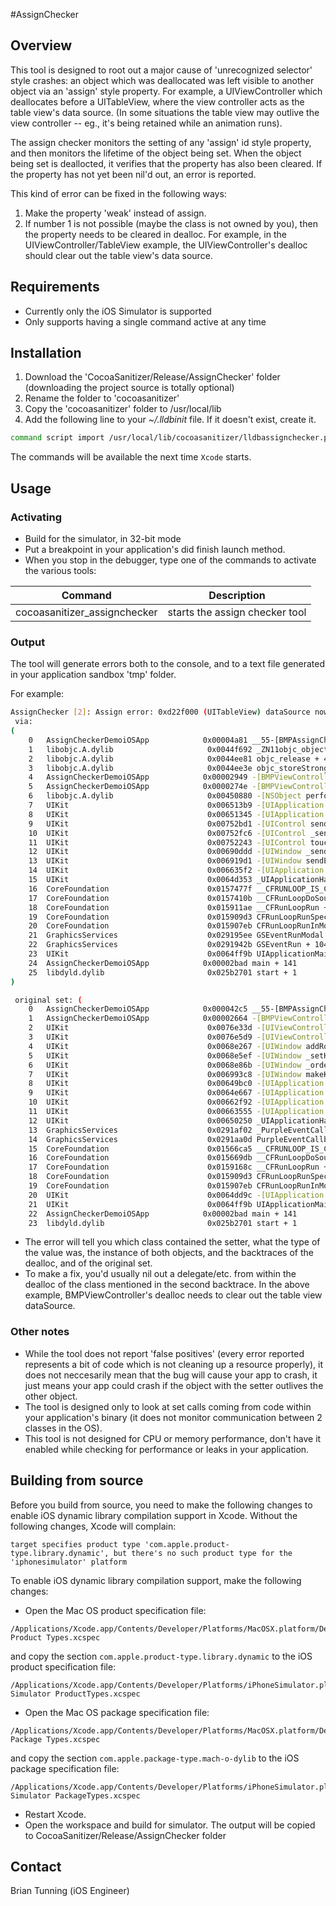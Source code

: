 #AssignChecker
## Overview
This tool is designed to root out a major cause of 'unrecognized selector' style crashes: an object which was deallocated was left visible to another object via an 'assign' style property.  For example, a UIViewController which deallocates before a UITableView, where the view controller acts as the table view's data source.  (In some situations the table view may outlive the view controller -- eg., it's being retained while an animation runs).

The assign checker monitors the setting of any 'assign' id style property, and then monitors the lifetime of the object being set.  When the object being set is deallocted, it verifies that the property has also been cleared.  If the property has not yet been nil'd out, an error is reported.

This kind of error can be fixed in the following ways:

1. Make the property 'weak' instead of assign.
2. If number 1 is not possible (maybe the class is not owned by you), then the property needs to be cleared in dealloc.  For example, in the UIViewController/TableView example, the UIViewController's dealloc should clear out the table view's data source.

## Requirements
* Currently only the iOS Simulator is supported
* Only supports having a single command active at any time

## Installation
1. Download the 'CocoaSanitizer/Release/AssignChecker' folder (downloading the project source is totally optional)
2. Rename the folder to 'cocoasanitizer'
3. Copy the 'cocoasanitizer' folder to /usr/local/lib
4. Add the following line to your _~/.lldbinit_ file. If it doesn't exist, create it.

```bash
command script import /usr/local/lib/cocoasanitizer/lldbassignchecker.py
```

The commands will be available the next time `Xcode` starts.

## Usage
### Activating 
* Build for the simulator, in 32-bit mode
* Put a breakpoint in your application's did finish launch method.
* When you stop in the debugger, type one of the commands to activate the various tools:

|Command                           |Description|
|----------------------------------|-----------|
|cocoasanitizer_assignchecker      |starts the assign checker tool|

### Output
The tool will generate errors both to the console, and to a text file generated in your application sandbox 'tmp' folder.

For example:

```bash
AssignChecker [2]: Assign error: 0xd22f000 (UITableView) dataSource now points to a deallocated object 0x8e6a160 (BMPSampleTableViewDataSource)
 via: 
(
	0   AssignCheckerDemoiOSApp            0x00004a81 __55-[BMPAssignChecker p_monitorSetterOfProperty:ofClass:]_block_invoke_2 + 1265
	1   libobjc.A.dylib                     0x0044f692 _ZN11objc_object17sidetable_releaseEb + 268
	2   libobjc.A.dylib                     0x0044ee81 objc_release + 49
	3   libobjc.A.dylib                     0x0044ee3e objc_storeStrong + 39
	4   AssignCheckerDemoiOSApp            0x00002949 -[BMPViewController setDataSource:] + 57
	5   AssignCheckerDemoiOSApp            0x0000274e -[BMPViewController didTapTestButton:] + 94
	6   libobjc.A.dylib                     0x00450880 -[NSObject performSelector:withObject:withObject:] + 77
	7   UIKit                               0x006513b9 -[UIApplication sendAction:to:from:forEvent:] + 108
	8   UIKit                               0x00651345 -[UIApplication sendAction:toTarget:fromSender:forEvent:] + 61
	9   UIKit                               0x00752bd1 -[UIControl sendAction:to:forEvent:] + 66
	10  UIKit                               0x00752fc6 -[UIControl _sendActionsForEvents:withEvent:] + 577
	11  UIKit                               0x00752243 -[UIControl touchesEnded:withEvent:] + 641
	12  UIKit                               0x00690ddd -[UIWindow _sendTouchesForEvent:] + 852
	13  UIKit                               0x006919d1 -[UIWindow sendEvent:] + 1117
	14  UIKit                               0x006635f2 -[UIApplication sendEvent:] + 242
	15  UIKit                               0x0064d353 _UIApplicationHandleEventQueue + 11455
	16  CoreFoundation                      0x0157477f __CFRUNLOOP_IS_CALLING_OUT_TO_A_SOURCE0_PERFORM_FUNCTION__ + 15
	17  CoreFoundation                      0x0157410b __CFRunLoopDoSources0 + 235
	18  CoreFoundation                      0x015911ae __CFRunLoopRun + 910
	19  CoreFoundation                      0x015909d3 CFRunLoopRunSpecific + 467
	20  CoreFoundation                      0x015907eb CFRunLoopRunInMode + 123
	21  GraphicsServices                    0x029195ee GSEventRunModal + 192
	22  GraphicsServices                    0x0291942b GSEventRun + 104
	23  UIKit                               0x0064ff9b UIApplicationMain + 1225
	24  AssignCheckerDemoiOSApp            0x00002bad main + 141
	25  libdyld.dylib                       0x025b2701 start + 1
) 

 original set: (
	0   AssignCheckerDemoiOSApp            0x000042c5 __55-[BMPAssignChecker p_monitorSetterOfProperty:ofClass:]_block_invoke + 2117
	1   AssignCheckerDemoiOSApp            0x00002664 -[BMPViewController viewDidLoad] + 212
	2   UIKit                               0x0076e33d -[UIViewController loadViewIfRequired] + 696
	3   UIKit                               0x0076e5d9 -[UIViewController view] + 35
	4   UIKit                               0x0068e267 -[UIWindow addRootViewControllerViewIfPossible] + 66
	5   UIKit                               0x0068e5ef -[UIWindow _setHidden:forced:] + 312
	6   UIKit                               0x0068e86b -[UIWindow _orderFrontWithoutMakingKey] + 49
	7   UIKit                               0x006993c8 -[UIWindow makeKeyAndVisible] + 65
	8   UIKit                               0x00649bc0 -[UIApplication _callInitializationDelegatesForURL:payload:suspended:] + 2097
	9   UIKit                               0x0064e667 -[UIApplication _runWithURL:payload:launchOrientation:statusBarStyle:statusBarHidden:] + 824
	10  UIKit                               0x00662f92 -[UIApplication handleEvent:withNewEvent:] + 3517
	11  UIKit                               0x00663555 -[UIApplication sendEvent:] + 85
	12  UIKit                               0x00650250 _UIApplicationHandleEvent + 683
	13  GraphicsServices                    0x0291af02 _PurpleEventCallback + 776
	14  GraphicsServices                    0x0291aa0d PurpleEventCallback + 46
	15  CoreFoundation                      0x01566ca5 __CFRUNLOOP_IS_CALLING_OUT_TO_A_SOURCE1_PERFORM_FUNCTION__ + 53
	16  CoreFoundation                      0x015669db __CFRunLoopDoSource1 + 523
	17  CoreFoundation                      0x0159168c __CFRunLoopRun + 2156
	18  CoreFoundation                      0x015909d3 CFRunLoopRunSpecific + 467
	19  CoreFoundation                      0x015907eb CFRunLoopRunInMode + 123
	20  UIKit                               0x0064dd9c -[UIApplication _run] + 840
	21  UIKit                               0x0064ff9b UIApplicationMain + 1225
	22  AssignCheckerDemoiOSApp            0x00002bad main + 141
	23  libdyld.dylib                       0x025b2701 start + 1
```
 
* The error will tell you which class contained the setter, what the type of the value was, the instance of both objects, and the backtraces of the dealloc, and of the original set.
* To make a fix, you'd usually nil out a delegate/etc. from within the dealloc of the class mentioned in the second backtrace.  In the above example, BMPViewController's dealloc needs to clear out the table view dataSource.

### Other notes

* While the tool does not report 'false positives' (every error reported represents a bit of code which is not cleaning up a resource properly), it does not neccesarily mean that the bug will cause your app to crash, it just means your app could crash if the object with the setter outlives the other object.
* The tool is designed only to look at set calls coming from code within your application's binary (it does not monitor communication between 2 classes in the OS).
* This tool is not designed for CPU or memory performance, don't have it enabled while checking for performance or leaks in your application.

## Building from source
Before you build from source, you need to make the following changes to enable iOS dynamic library compilation support in Xcode. Without the following changes, Xcode will complain:
```
target specifies product type 'com.apple.product-type.library.dynamic', but there's no such product type for the 'iphonesimulator' platform
```
To enable iOS dynamic library compilation support, make the following changes:
* Open the Mac OS product specification file:

```
/Applications/Xcode.app/Contents/Developer/Platforms/MacOSX.platform/Developer/Library/Xcode/Specifications/MacOSX Product Types.xcspec
```
and copy the section ```com.apple.product-type.library.dynamic``` to the iOS product specification file:
```
/Applications/Xcode.app/Contents/Developer/Platforms/iPhoneSimulator.platform/Developer/Library/Xcode/Specifications/iPhone Simulator ProductTypes.xcspec
```

* Open the Mac OS package specification file:

```
/Applications/Xcode.app/Contents/Developer/Platforms/MacOSX.platform/Developer/Library/Xcode/Specifications/MacOSX Package Types.xcspec
```
and copy the section ```com.apple.package-type.mach-o-dylib``` to the iOS package specification file:
```
/Applications/Xcode.app/Contents/Developer/Platforms/iPhoneSimulator.platform/Developer/Library/Xcode/Specifications/iPhone Simulator PackageTypes.xcspec
```

* Restart Xcode.
* Open the workspace and build for simulator. The output will be copied to CocoaSanitizer/Release/AssignChecker folder

## Contact

Brian Tunning (iOS Engineer)<br />
